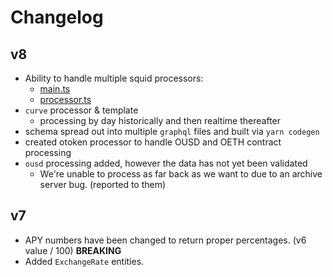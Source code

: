 # Changelog

## v8

- Ability to handle multiple squid processors:
    - [main.ts](src%2Fmain.ts)
    - [processor.ts](src%2Fprocessor.ts)
- `curve` processor & template
    - processing by day historically and then realtime thereafter
- schema spread out into multiple `graphql` files and built via `yarn codegen`
- created otoken processor to handle OUSD and OETH contract processing
- `ousd` processing added, however the data has not yet been validated
    - We're unable to process as far back as we want to due to an archive server bug. (reported to them)

## v7

- APY numbers have been changed to return proper percentages. (v6 value / 100) **BREAKING**
- Added `ExchangeRate` entities.